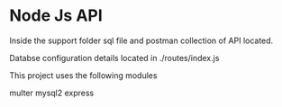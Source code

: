 # Node Js API

Inside the support folder sql file and postman collection of API located.

Databse configuration details located in ./routes/index.js

This project uses the following modules

multer
mysql2
express